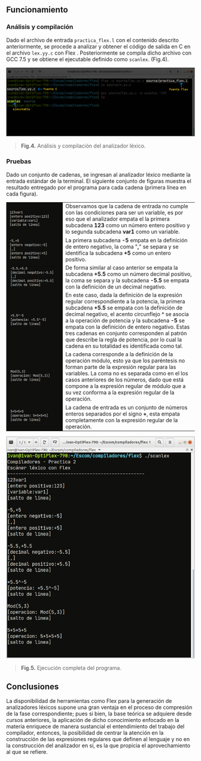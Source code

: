 ## Funcionamiento

### Análisis y compilación

Dado el archivo de entrada `practica_flex.l` con el contenido descrito anteriormente, se procede a analizar y obtener el código de salida en C en el archivo `lex.yy.c` con Flex . Posteriormente se compila dicho archivo con GCC 7.5 y se obtiene el ejecutable definido como `scanlex`. (Fig.4).

![](images/fig4.png)

> **Fig.4.** Análisis y compilación del analizador léxico.

### Pruebas

Dado un conjunto de cadenas, se ingresan al analizador léxico mediante la entrada estándar de la terminal. El siguiente conjunto de figuras muestra el resultado entregado por el programa para cada cadena (primera línea en cada figura).

<table>
<tr>
<td width="30%" style="background-color:#0f0f0d"><img width="100%" src="images/t1.png"></td>
<td>Observamos que la cadena de entrada no cumple con las condiciones para ser un variable, es por eso que el analizador empata el la primera subcadena <b>123</b> como un número entero positivo y lo segunda subcadena <b>var1</b> como un variable.</td>
</tr>
<tr>
<td width="30%" style="background-color:#0f0f0d"><img width="100%" src="images/t2.png"></td>
<td>La primera subcadena <b>-5</b> empata en la definición de entero negativo, la coma "<b>,</b>" se separa y se identifica la subcadena <b>+5</b> como un entero positivo.</td>
</tr>
<tr>
<td width="30%" style="background-color:#0f0f0d"><img width="100%" src="images/t3.png"></td>
<td>De forma similar al caso anterior se empata la subcadena <b>+5.5</b> como un número decimal positivo, la coma se separa y la subcadena <b>-5.5</b> se empata con la definición de un decimal negativo.</td>
</tr>
<tr>
<td width="30%" style="background-color:#0f0f0d"><img width="100%" src="images/t4.png"></td>
<td>En este caso, dada la definición de la expresión regular correspondiente a la potencia, la primera subcadena <b>+5.5</b> se empata con la definición de decimal negativo, el acento circunflejo <b>^</b> se asocia a la operación de potencia y la subcadena <b>-5</b> se empata con la definición de entero negativo. Estas tres cadenas en conjunto corresponden al patrón que describe la regla de potencia, por lo cual la cadena en su totalidad es identificada como tal.</td>
</tr>
<tr>
<td width="30%" style="background-color:#0f0f0d"><img width="100%" src="images/t5.png"></td>
<td>La cadena corresponde a la definición de la operación módulo, esto ya que los paréntesis no forman parte de la expresión regular para las variables. La coma no es separada como en el los casos anteriores de los números, dado que está compone a la expresión regular de módulo que a su vez conforma a la expresión regular de la operación.</td>
</tr>
<tr>
<td width="30%" style="background-color:#0f0f0d"><img width="100%" src="images/t6.png"></td>
<td>La cadena de entrada es un conjunto de números enteros separados por el signo <b>+</b>, esta empata completamente con la expresión regular de la operación.</td>
</tr>
</table>

![](images/fig5.png)

> **Fig.5.** Ejecución completa del programa.

## Conclusiones

La disponibilidad de herramientas como Flex para la generación de analizadores léxicos supone una gran ventaja en el proceso de compresión de la fase correspondiente; pues si bien, la base teórica se adquiere desde cursos anteriores, la aplicación de dicho conocimiento enfocado en la materia enriquece de manera sustancial el entendimiento del trabajo del compilador, entonces, la posibilidad de centrar la atención en la construcción de las expresiones regulares que definen al lenguaje y no en la construcción del analizador en sí, es la que propicia el aprovechamiento al que se refiere.



